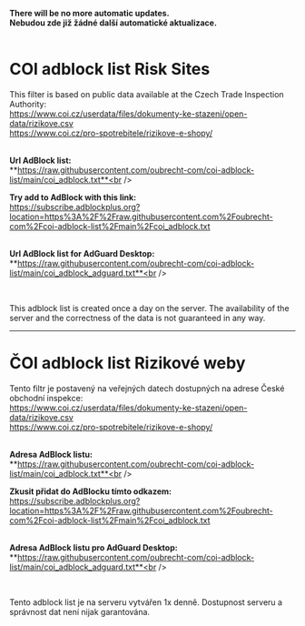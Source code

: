 **There will be no more automatic updates.**<br />
**Nebudou zde již žádné další automatické aktualizace.**<br />
<br />

COI adblock list Risk Sites
===========================
This filter is based on public data available at the Czech Trade Inspection Authority:<br />
https://www.coi.cz/userdata/files/dokumenty-ke-stazeni/open-data/rizikove.csv<br />
https://www.coi.cz/pro-spotrebitele/rizikove-e-shopy/
<br /><br />

**Url AdBlock list:**<br />**https://raw.githubusercontent.com/oubrecht-com/coi-adblock-list/main/coi_adblock.txt**<br />

**Try add to AdBlock with this link:**<br />
https://subscribe.adblockplus.org?location=https%3A%2F%2Fraw.githubusercontent.com%2Foubrecht-com%2Fcoi-adblock-list%2Fmain%2Fcoi_adblock.txt
<br /><br />


**Url AdBlock list for AdGuard Desktop:**<br />**https://raw.githubusercontent.com/oubrecht-com/coi-adblock-list/main/coi_adblock_adguard.txt**<br />

<br />

This adblock list is created once a day on the server. The availability of the server and the correctness of the data is not guaranteed in any way.


-------------------------------------------------------------------------


ČOI adblock list Rizikové weby
==============================
Tento filtr je postavený na veřejných datech dostupných na adrese České obchodní inspekce:<br />
https://www.coi.cz/userdata/files/dokumenty-ke-stazeni/open-data/rizikove.csv<br />
https://www.coi.cz/pro-spotrebitele/rizikove-e-shopy/
<br /><br />

**Adresa AdBlock listu:**<br />**https://raw.githubusercontent.com/oubrecht-com/coi-adblock-list/main/coi_adblock.txt**<br />

**Zkusit přidat do AdBlocku tímto odkazem:**<br />
https://subscribe.adblockplus.org?location=https%3A%2F%2Fraw.githubusercontent.com%2Foubrecht-com%2Fcoi-adblock-list%2Fmain%2Fcoi_adblock.txt
<br /><br />


**Adresa AdBlock listu pro AdGuard Desktop:**<br />**https://raw.githubusercontent.com/oubrecht-com/coi-adblock-list/main/coi_adblock_adguard.txt**<br />

<br />

Tento adblock list je na serveru vytvářen 1x denně. Dostupnost serveru a správnost dat není nijak garantována.
